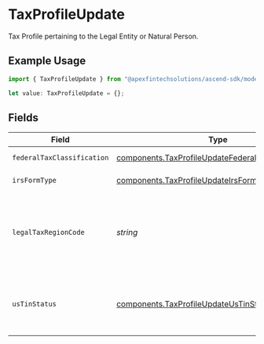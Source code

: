# TaxProfileUpdate

Tax Profile pertaining to the Legal Entity or Natural Person.

## Example Usage

```typescript
import { TaxProfileUpdate } from "@apexfintechsolutions/ascend-sdk/models/components";

let value: TaxProfileUpdate = {};
```

## Fields

| Field                                                                                                                      | Type                                                                                                                       | Required                                                                                                                   | Description                                                                                                                | Example                                                                                                                    |
| -------------------------------------------------------------------------------------------------------------------------- | -------------------------------------------------------------------------------------------------------------------------- | -------------------------------------------------------------------------------------------------------------------------- | -------------------------------------------------------------------------------------------------------------------------- | -------------------------------------------------------------------------------------------------------------------------- |
| `federalTaxClassification`                                                                                                 | [components.TaxProfileUpdateFederalTaxClassification](../../models/components/taxprofileupdatefederaltaxclassification.md) | :heavy_minus_sign:                                                                                                         | Federal tax classification.                                                                                                | C_CORPORATION                                                                                                              |
| `irsFormType`                                                                                                              | [components.TaxProfileUpdateIrsFormType](../../models/components/taxprofileupdateirsformtype.md)                           | :heavy_minus_sign:                                                                                                         | IRS form type.                                                                                                             | W_8                                                                                                                        |
| `legalTaxRegionCode`                                                                                                       | *string*                                                                                                                   | :heavy_minus_sign:                                                                                                         | Legal tax region must be "US" if provided W-9, otherwise must be a non-US country.                                         | US                                                                                                                         |
| `usTinStatus`                                                                                                              | [components.TaxProfileUpdateUsTinStatus](../../models/components/taxprofileupdateustinstatus.md)                           | :heavy_minus_sign:                                                                                                         | United States Individual Taxpayer Identification Number (ITIN) status.                                                     | PASSING                                                                                                                    |
